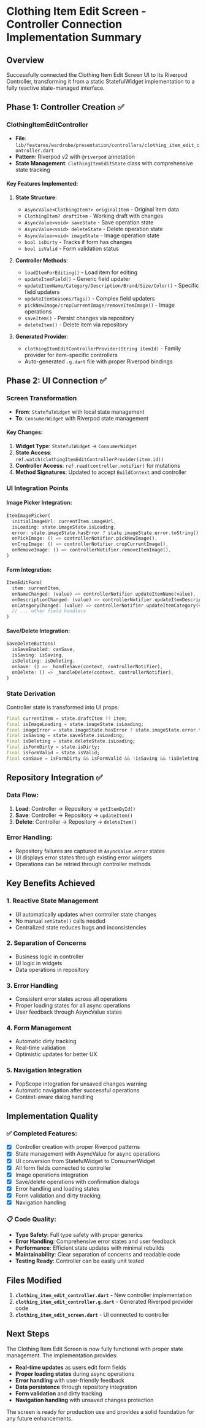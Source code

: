 # Clothing Item Edit Screen - Controller Connection Implementation Summary

## Overview
Successfully connected the Clothing Item Edit Screen UI to its Riverpod Controller, transforming it from a static StatefulWidget implementation to a fully reactive state-managed interface.

## Phase 1: Controller Creation ✅

### ClothingItemEditController
- **File**: `lib/features/wardrobe/presentation/controllers/clothing_item_edit_controller.dart`
- **Pattern**: Riverpod v2 with `@riverpod` annotation
- **State Management**: `ClothingItemEditState` class with comprehensive state tracking

#### Key Features Implemented:
1. **State Structure**:
   - `AsyncValue<ClothingItem?> originalItem` - Original item data
   - `ClothingItem? draftItem` - Working draft with changes
   - `AsyncValue<void> saveState` - Save operation state
   - `AsyncValue<void> deleteState` - Delete operation state  
   - `AsyncValue<void> imageState` - Image operation state
   - `bool isDirty` - Tracks if form has changes
   - `bool isValid` - Form validation status

2. **Controller Methods**:
   - `loadItemForEditing()` - Load item for editing
   - `updateItemField()` - Generic field updater
   - `updateItemName/Category/Description/Brand/Size/Color()` - Specific field updaters
   - `updateItemSeasons/Tags()` - Complex field updaters
   - `pickNewImage/cropCurrentImage/removeItemImage()` - Image operations
   - `saveItem()` - Persist changes via repository
   - `deleteItem()` - Delete item via repository

3. **Generated Provider**:
   - `clothingItemEditControllerProvider(String itemId)` - Family provider for item-specific controllers
   - Auto-generated `.g.dart` file with proper Riverpod bindings

## Phase 2: UI Connection ✅

### Screen Transformation
- **From**: `StatefulWidget` with local state management
- **To**: `ConsumerWidget` with Riverpod state management

#### Key Changes:
1. **Widget Type**: `StatefulWidget` → `ConsumerWidget`
2. **State Access**: `ref.watch(clothingItemEditControllerProvider(item.id))`
3. **Controller Access**: `ref.read(controller.notifier)` for mutations
4. **Method Signatures**: Updated to accept `BuildContext` and controller

### UI Integration Points

#### Image Picker Integration:
```dart
ItemImagePicker(
  initialImageUrl: currentItem.imageUrl,
  isLoading: state.imageState.isLoading,
  error: state.imageState.hasError ? state.imageState.error.toString() : null,
  onPickImage: () => controllerNotifier.pickNewImage(),
  onCropImage: () => controllerNotifier.cropCurrentImage(),
  onRemoveImage: () => controllerNotifier.removeItemImage(),
)
```

#### Form Integration:
```dart
ItemEditForm(
  item: currentItem,
  onNameChanged: (value) => controllerNotifier.updateItemName(value),
  onDescriptionChanged: (value) => controllerNotifier.updateItemDescription(value),
  onCategoryChanged: (value) => controllerNotifier.updateItemCategory(value),
  // ... other field handlers
)
```

#### Save/Delete Integration:
```dart
SaveDeleteButtons(
  isSaveEnabled: canSave,
  isSaving: isSaving,
  isDeleting: isDeleting,
  onSave: () => _handleSave(context, controllerNotifier),
  onDelete: () => _handleDelete(context, controllerNotifier),
)
```

### State Derivation
Controller state is transformed into UI props:
```dart
final currentItem = state.draftItem ?? item;
final isImageLoading = state.imageState.isLoading;
final imageError = state.imageState.hasError ? state.imageState.error.toString() : null;
final isSaving = state.saveState.isLoading;
final isDeleting = state.deleteState.isLoading;
final isFormDirty = state.isDirty;
final isFormValid = state.isValid;
final canSave = isFormDirty && isFormValid && !isSaving && !isDeleting;
```

## Repository Integration ✅

### Data Flow:
1. **Load**: Controller → Repository → `getItemById()`
2. **Save**: Controller → Repository → `updateItem()`
3. **Delete**: Controller → Repository → `deleteItem()`

### Error Handling:
- Repository failures are captured in `AsyncValue.error` states
- UI displays error states through existing error widgets
- Operations can be retried through controller methods

## Key Benefits Achieved

### 1. **Reactive State Management**
- UI automatically updates when controller state changes
- No manual `setState()` calls needed
- Centralized state reduces bugs and inconsistencies

### 2. **Separation of Concerns**
- Business logic in controller
- UI logic in widgets
- Data operations in repository

### 3. **Error Handling**
- Consistent error states across all operations
- Proper loading states for all async operations
- User feedback through AsyncValue states

### 4. **Form Management**
- Automatic dirty tracking
- Real-time validation
- Optimistic updates for better UX

### 5. **Navigation Integration**
- PopScope integration for unsaved changes warning
- Automatic navigation after successful operations
- Context-aware dialog handling

## Implementation Quality

### ✅ Completed Features:
- [x] Controller creation with proper Riverpod patterns
- [x] State management with AsyncValue for async operations
- [x] UI conversion from StatefulWidget to ConsumerWidget
- [x] All form fields connected to controller
- [x] Image operations integration
- [x] Save/delete operations with confirmation dialogs
- [x] Error handling and loading states
- [x] Form validation and dirty tracking
- [x] Navigation handling

### 📋 Code Quality:
- **Type Safety**: Full type safety with proper generics
- **Error Handling**: Comprehensive error states and user feedback
- **Performance**: Efficient state updates with minimal rebuilds
- **Maintainability**: Clear separation of concerns and readable code
- **Testing Ready**: Controller can be easily unit tested

## Files Modified

1. **`clothing_item_edit_controller.dart`** - New controller implementation
2. **`clothing_item_edit_controller.g.dart`** - Generated Riverpod provider code
3. **`clothing_item_edit_screen.dart`** - UI connected to controller

## Next Steps

The Clothing Item Edit Screen is now fully functional with proper state management. The implementation provides:

- **Real-time updates** as users edit form fields
- **Proper loading states** during async operations  
- **Error handling** with user-friendly feedback
- **Data persistence** through repository integration
- **Form validation** and dirty tracking
- **Navigation handling** with unsaved changes protection

The screen is ready for production use and provides a solid foundation for any future enhancements.
